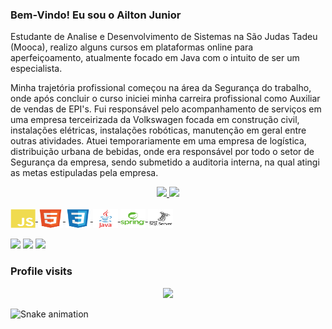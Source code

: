 ### Bem-Vindo! Eu sou o Ailton Junior
Estudante de Analise e Desenvolvimento de Sistemas na São Judas Tadeu (Mooca), realizo alguns cursos em plataformas online para aperfeiçoamento, atualmente focado em Java com o intuito de ser um especialista.<br>

Minha trajetória profissional começou na área da Segurança do trabalho, onde após concluir o curso iniciei minha carreira profissional como Auxiliar de vendas de EPI's. Fui responsável pelo acompanhamento de serviços em uma empresa terceirizada da Volkswagen focada em construção civil, instalações elétricas, instalações robóticas, manutenção em geral entre outras atividades. Atuei temporariamente em uma empresa de logística, distribuição urbana de bebidas, onde era responsável por todo o setor de Segurança da empresa, sendo submetido a auditoria interna, na qual atingi as metas estipuladas pela empresa.



<div align="center" display: inline-block>
<a href="https://github.com/AiltonPiresJunior">
<img height="165em" src="https://github-readme-stats.vercel.app/api?username=AiltonPiresJunior&show_icons=true&theme=dark&include_all_commits=true&count_private=true"/>
<img height="165em" src="https://github-readme-stats.vercel.app/api/top-langs/?username=AiltonPiresJunior&layout=compact&langs_count=7&theme=dark"/>
</div>
  
<div style="display: inline_block=="><br>
<img align="center" alt="Ailton-Js" height="30" width="40" src="https://raw.githubusercontent.com/devicons/devicon/master/icons/javascript/javascript-plain.svg">
<img align="center" alt="Ailton-HTML" height="30" width="40" src="https://raw.githubusercontent.com/devicons/devicon/master/icons/html5/html5-original.svg">
<img align="center" alt="Ailton-CSS" height="30" width="40" src="https://raw.githubusercontent.com/devicons/devicon/master/icons/css3/css3-original.svg">
<img align="center" alt="Ailton-JAVA" height="30" width="40" src="https://github.com/devicons/devicon/blob/master/icons/java/java-original-wordmark.svg">
<img align="center" alt="Ailton-SPRING" height="30" width="40" src="https://github.com/devicons/devicon/blob/master/icons/spring/spring-original-wordmark.svg">
<img align="center" alt="Ailton-SQLSERVER" height="30" width="40" src="https://raw.githubusercontent.com/devicons/devicon/master/icons/microsoftsqlserver/microsoftsqlserver-plain-wordmark.svg">
</div><br>
<div>
  <a href = "mailto:ailtonsa.1612@gmail.com"><img src="https://img.shields.io/badge/-Gmail-%23333?style=for-the-badge&logo=gmail&logoColor=white" target="_blank"></a>
  <a href="https://www.linkedin.com/in/ailton-junior-602901145/" target="_blank"><img src="https://img.shields.io/badge/-LinkedIn-%230077B5?style=for-the-badge&logo=linkedin&logoColor=white" target="_blank"></a>
  <a href="http://api.whatsapp.com/send?phone=5511984838481" target="_blank"><img src="https://img.shields.io/badge/WhatsApp-25D366?style=for-the-badge&logo=whatsapp&logoColor=white" target="_blank"></a>
  </div>

### Profile visits
<p align="center">
<img height="25px" alingn="center" src="https://profile-counter.glitch.me/AiltonPiresJunior/count.svg" />
</p>
</p>
<div>

![Snake animation](https://github.com/AiltonPiresJunior/AiltonPiresJunior/blob/output/github-contribution-grid-snake.svg)

</div>
